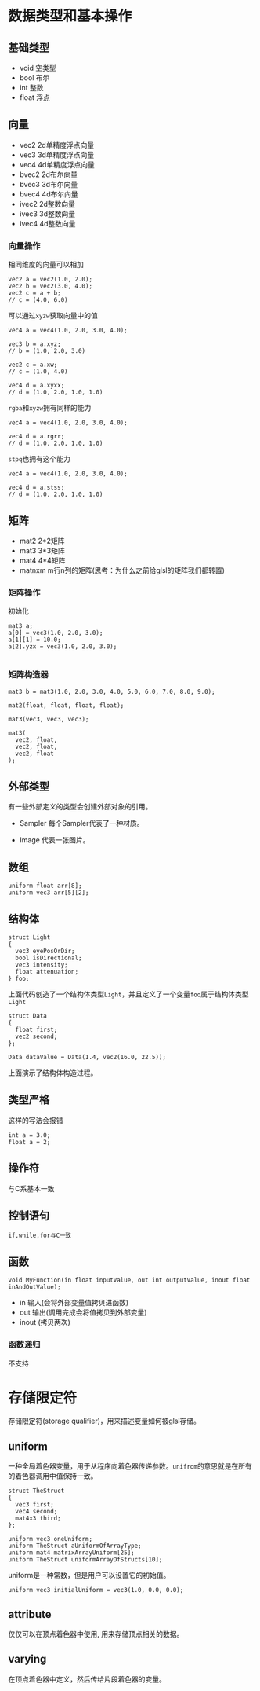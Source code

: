# 数据类型和基本操作

## 基础类型
- void 空类型 
- bool 布尔
- int 整数
- float 浮点

## 向量
- vec2 2d单精度浮点向量
- vec3 3d单精度浮点向量
- vec4 4d单精度浮点向量
- bvec2 2d布尔向量
- bvec3 3d布尔向量
- bvec4 4d布尔向量
- ivec2 2d整数向量
- ivec3 3d整数向量
- ivec4 4d整数向量

### 向量操作

相同维度的向量可以相加
```
vec2 a = vec2(1.0, 2.0);
vec2 b = vec2(3.0, 4.0);
vec2 c = a + b;
// c = (4.0, 6.0) 
```

可以通过`xyzw`获取向量中的值
```
vec4 a = vec4(1.0, 2.0, 3.0, 4.0);

vec3 b = a.xyz;
// b = (1.0, 2.0, 3.0)

vec2 c = a.xw;
// c = (1.0, 4.0)

vec4 d = a.xyxx;
// d = (1.0, 2.0, 1.0, 1.0)
```

`rgba`和`xyzw`拥有同样的能力
```
vec4 a = vec4(1.0, 2.0, 3.0, 4.0);

vec4 d = a.rgrr;
// d = (1.0, 2.0, 1.0, 1.0) 
```

`stpq`也拥有这个能力
```
vec4 a = vec4(1.0, 2.0, 3.0, 4.0);

vec4 d = a.stss;
// d = (1.0, 2.0, 1.0, 1.0) 
```

## 矩阵

- mat2 2*2矩阵
- mat3 3*3矩阵
- mat4 4*4矩阵
- matnxm m行n列的矩阵(思考：为什么之前给glsl的矩阵我们都转置)


### 矩阵操作
初始化
```
mat3 a;
a[0] = vec3(1.0, 2.0, 3.0);
a[1][1] = 10.0;
a[2].yzx = vec3(1.0, 2.0, 3.0);


```

### 矩阵构造器
```
mat3 b = mat3(1.0, 2.0, 3.0, 4.0, 5.0, 6.0, 7.0, 8.0, 9.0);

mat2(float, float, float, float);

mat3(vec3, vec3, vec3);

mat3(
  vec2, float,
  vec2, float,
  vec2, float
);
```

## 外部类型

有一些外部定义的类型会创建外部对象的引用。

- Sampler
每个Sampler代表了一种材质。

- Image
代表一张图片。

## 数组

```
uniform float arr[8];
uniform vec3 arr[5][2];
```

## 结构体

```
struct Light
{
  vec3 eyePosOrDir;
  bool isDirectional;
  vec3 intensity;
  float attenuation;
} foo;
```
上面代码创造了一个结构体类型`Light`，并且定义了一个变量`foo`属于结构体类型`Light`

```
struct Data
{
  float first;
  vec2 second;
};

Data dataValue = Data(1.4, vec2(16.0, 22.5));
```
上面演示了结构体构造过程。

## 类型严格

这样的写法会报错
```
int a = 3.0;
float a = 2;
```

## 操作符
与C系基本一致

## 控制语句
```
if,while,for与C一致
```


## 函数
```
void MyFunction(in float inputValue, out int outputValue, inout float inAndOutValue);

```

- in 输入(会将外部变量值拷贝进函数)
- out 输出(调用完成会将值拷贝到外部变量)
- inout (拷贝两次)


### 函数递归
不支持


# 存储限定符 

存储限定符(storage qualifier)，用来描述变量如何被glsl存储。

## uniform

一种全局着色器变量，用于从程序向着色器传递参数。`unifrom`的意思就是在所有的着色器调用中值保持一致。

```
struct TheStruct
{
  vec3 first;
  vec4 second;
  mat4x3 third;
};

uniform vec3 oneUniform;
uniform TheStruct aUniformOfArrayType;
uniform mat4 matrixArrayUniform[25];
uniform TheStruct uniformArrayOfStructs[10];
```
uniform是一种常数，但是用户可以设置它的初始值。
```
uniform vec3 initialUniform = vec3(1.0, 0.0, 0.0);
```


## attribute

仅仅可以在顶点着色器中使用, 用来存储顶点相关的数据。


## varying

在顶点着色器中定义，然后传给片段着色器的变量。